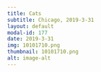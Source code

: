```yaml
---
title: Cats
subtitle: Chicago, 2019-3-31
layout: default
modal-id: 177
date: 2019-3-31
img: 10101710.png
thumbnail: 10101710.png
alt: image-alt
---
```

